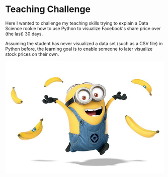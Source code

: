 
# Teaching Challenge

Here I wanted to challenge my teaching skills trying to explain a Data Science rookie how to use Python to visualize Facebook's share price over (the last) 30 days. 

Assuming the student has never visualized a data set (such as a CSV file) in Python before, the learning goal is to enable someone to later visualize stock prices on their own.

![](12ba2abb8f366ddb2d3a8688b691e694--minions-love-minions-despicable-me.jpg)
